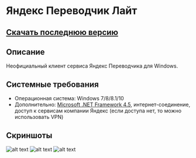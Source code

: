 # Яндекс Переводчик Лайт
## [Скачать последнюю версию](https://github.com/Zalexanninev15/Yandex-Translate-Lite/releases/tag/1.0.1)
## Описание
Неофициальный клиент сервиса Яндекс Переводчика для Windows.
## Системные требования
* Операционная система: Windows 7/8/8.1/10
* Дополнительно: [Microsoft .NET Framework 4.5](https://www.microsoft.com/ru-ru/download/details.aspx?id=30653), интернет-соединение, доступ к сервисам компании Яндекс (если доступа нет, то можно использовать VPN)
## Скриншоты
![alt text](https://i.imgur.com/CTNwKbV.png) ![alt text](https://i.imgur.com/UYCxI9W.png)  ![alt text](https://i.imgur.com/rQTKvmv.png) 


